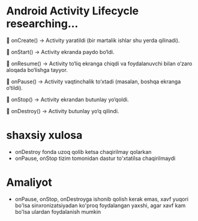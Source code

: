 # Android Activity Lifecycle researching...

🔹 onCreate() → Activity yaratildi (bir martalik ishlar shu yerda qilinadi).

🔹 onStart() → Activity ekranda paydo bo‘ldi.

🔹 onResume() → Activity to‘liq ekranga chiqdi va foydalanuvchi bilan o‘zaro aloqada bo‘lishga tayyor.

🔹 onPause() → Activity vaqtinchalik to‘xtadi (masalan, boshqa ekranga o‘tildi).

🔹 onStop() → Activity ekrandan butunlay yo‘qoldi.

🔹 onDestroy() → Activity butunlay yo‘q qilindi.

# shaxsiy xulosa

* onDestroy fonda uzoq qolib ketsa chaqirilmay qolarkan
* onPause, onStop tizim tomonidan dastur to'xtatilsa chaqirilmaydi

# Amaliyot

* onPause, onStop, onDestroyga ishonib qolish kerak emas, xavf yuqori bo'lsa sinxronizatsiyadan ko'proq foydalangan yaxshi, agar xavf kam bo'lsa ulardan foydalanish mumkin
